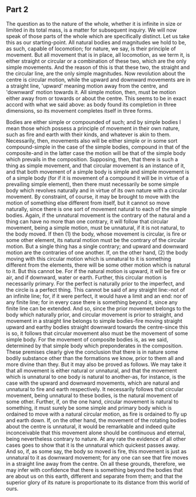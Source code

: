 ## Part 2

The question as to the nature of the whole, whether it is infinite in size or limited in its total mass, is a matter for subsequent inquiry.
We will now speak of those parts of the whole which are specifically distinct.
Let us take this as our starting-point.
All natural bodies and magnitudes we hold to be, as such, capable of locomotion; for nature, we say, is their principle of movement.
But all movement that is in place, all locomotion, as we term it, is either straight or circular or a combination of these two, which are the only simple movements.
And the reason of this is that these two, the straight and the circular line, are the only simple magnitudes.
Now revolution about the centre is circular motion, while the upward and downward movements are in a straight line, 'upward' meaning motion away from the centre, and 'downward' motion towards it.
All simple motion, then, must be motion either away from or towards or about the centre.
This seems to be in exact accord with what we said above: as body found its completion in three dimensions, so its movement completes itself in three forms.

Bodies are either simple or compounded of such; and by simple bodies I mean those which possess a principle of movement in their own nature, such as fire and earth with their kinds, and whatever is akin to them.
Necessarily, then, movements also will be either simple or in some sort compound-simple in the case of the simple bodies, compound in that of the composite-and in the latter case the motion will be that of the simple body which prevails in the composition.
Supposing, then, that there is such a thing as simple movement, and that circular movement is an instance of it, and that both movement of a simple body is simple and simple movement is of a simple body (for if it is movement of a compound it will be in virtue of a prevailing simple element), then there must necessarily be some simple body which revolves naturally and in virtue of its own nature with a circular movement.
By constraint, of course, it may be brought to move with the motion of something else different from itself, but it cannot so move naturally, since there is one sort of movement natural to each of the simple bodies.
Again, if the unnatural movement is the contrary of the natural and a thing can have no more than one contrary, it will follow that circular movement, being a simple motion, must be unnatural, if it is not natural, to the body moved.
If then (1) the body, whose movement is circular, is fire or some other element, its natural motion must be the contrary of the circular motion.
But a single thing has a single contrary; and upward and downward motion are the contraries of one another.
If, on the other hand, (2) the body moving with this circular motion which is unnatural to it is something different from the elements, there will be some other motion which is natural to it.
But this cannot be.
For if the natural motion is upward, it will be fire or air, and if downward, water or earth.
Further, this circular motion is necessarily primary.
For the perfect is naturally prior to the imperfect, and the circle is a perfect thing.
This cannot be said of any straight line:-not of an infinite line; for, if it were perfect, it would have a limit and an end: nor of any finite line; for in every case there is something beyond it, since any finite line can be extended.
And so, since the prior movement belongs to the body which naturally prior, and circular movement is prior to straight, and movement in a straight line belongs to simple bodies-fire moving straight upward and earthy bodies straight downward towards the centre-since this is so, it follows that circular movement also must be the movement of some simple body.
For the movement of composite bodies is, as we said, determined by that simple body which preponderates in the composition.
These premises clearly give the conclusion that there is in nature some bodily substance other than the formations we know, prior to them all and more divine than they.
But it may also be proved as follows.
We may take it that all movement is either natural or unnatural, and that the movement which is unnatural to one body is natural to another-as, for instance, is the case with the upward and downward movements, which are natural and unnatural to fire and earth respectively.
It necessarily follows that circular movement, being unnatural to these bodies, is the natural movement of some other.
Further, if, on the one hand, circular movement is natural to something, it must surely be some simple and primary body which is ordained to move with a natural circular motion, as fire is ordained to fly up and earth down.
If, on the other hand, the movement of the rotating bodies about the centre is unnatural, it would be remarkable and indeed quite inconceivable that this movement alone should be continuous and eternal, being nevertheless contrary to nature.
At any rate the evidence of all other cases goes to show that it is the unnatural which quickest passes away.
And so, if, as some say, the body so moved is fire, this movement is just as unnatural to it as downward movement; for any one can see that fire moves in a straight line away from the centre.
On all these grounds, therefore, we may infer with confidence that there is something beyond the bodies that are about us on this earth, different and separate from them; and that the superior glory of its nature is proportionate to its distance from this world of ours.


